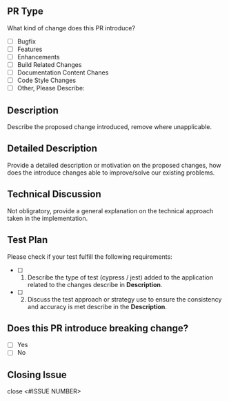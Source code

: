## PR Type

What kind of change does this PR introduce?

- [ ] Bugfix
- [ ] Features
- [ ] Enhancements
- [ ] Build Related Changes
- [ ] Documentation Content Chanes
- [ ] Code Style Changes
- [ ] Other, Please Describe:

## Description

Describe the proposed change introduced, remove where unapplicable.

## Detailed Description

Provide a detailed description or motivation on the proposed changes, how does the introduce changes able to
improve/solve our existing problems.

## Technical Discussion

Not obligratory, provide a general explanation on the technical approach taken in the implementation.

## Test Plan

Please check if your test fulfill the following requirements:

- [ ] 1. Describe the type of test (cypress / jest) added to the application related to the changes describe in **Description**.
- [ ] 2. Discuss the test approach or strategy use to ensure the consistency and accuracy is met describe in the **Description**.

## Does this PR introduce breaking change?

- [ ] Yes
- [ ] No

## Closing Issue

close <#ISSUE NUMBER>
